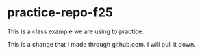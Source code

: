# practice-repo-f25
This is a class example we are using to practice.

This is a change that I made through github.com. I will pull it down.
